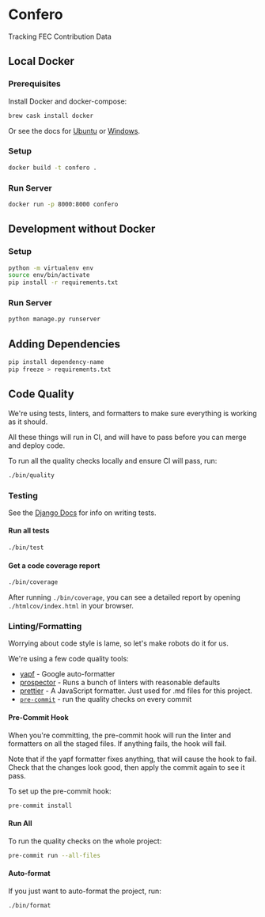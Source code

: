 # Confero

Tracking FEC Contribution Data

## Local Docker

### Prerequisites

Install Docker and docker-compose:

```bash
brew cask install docker
```

Or see the docs for
[Ubuntu](https://docs.docker.com/install/linux/docker-ce/ubuntu/)
or [Windows](https://docs.docker.com/docker-for-windows/install/).

### Setup

```bash
docker build -t confero .
```

### Run Server

```bash
docker run -p 8000:8000 confero
```

## Development without Docker

### Setup

```bash
python -m virtualenv env
source env/bin/activate
pip install -r requirements.txt
```

### Run Server

```bash
python manage.py runserver
```

## Adding Dependencies

```bash
pip install dependency-name
pip freeze > requirements.txt
```

## Code Quality

We're using tests, linters, and formatters to make sure everything is working as it should.

All these things will run in CI, and will have to pass before you can merge and deploy code.

To run all the quality checks locally and ensure CI will pass, run:

```bash
./bin/quality
```

### Testing

See the [Django Docs](https://docs.djangoproject.com/en/2.1/topics/testing/overview/) for info on writing tests.

#### Run all tests

```bash
./bin/test
```

#### Get a code coverage report

```bash
./bin/coverage
```

After running `./bin/coverage`, you can see a detailed report by opening
`./htmlcov/index.html` in your browser.

### Linting/Formatting

Worrying about code style is lame, so let's make robots do it for us.

We're using a few code quality tools:

- [yapf](https://github.com/google/yapf) - Google auto-formatter
- [prospector](https://github.com/PyCQA/prospector) - Runs a bunch of linters with reasonable defaults
- [prettier](https://github.com/prettier/prettier) - A JavaScript formatter. Just used for .md files for this project.
- [`pre-commit`](https://pre-commit.com) - run the quality checks on every commit

#### Pre-Commit Hook

When you're committing, the pre-commit hook will run the linter and formatters on all the staged files. If anything fails, the hook will fail.

Note that if the yapf formatter fixes anything, that will cause the hook to fail. Check that the changes look good, then apply the commit again to see it pass.

To set up the pre-commit hook:

```bash
pre-commit install
```

#### Run All

To run the quality checks on the whole project:

```bash
pre-commit run --all-files
```

#### Auto-format

If you just want to auto-format the project, run:

```bash
./bin/format
```
